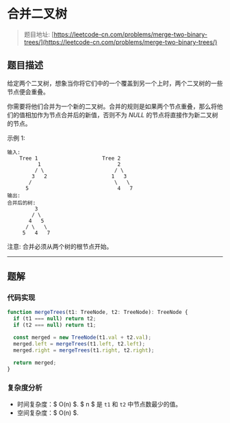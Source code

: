 # 合并二叉树

> 题目地址: [https://leetcode-cn.com/problems/merge-two-binary-trees/](https://leetcode-cn.com/problems/merge-two-binary-trees/)

## 题目描述

给定两个二叉树，想象当你将它们中的一个覆盖到另一个上时，两个二叉树的一些节点便会重叠。

你需要将他们合并为一个新的二叉树。合并的规则是如果两个节点重叠，那么将他们的值相加作为节点合并后的新值，否则不为 *NULL* 的节点将直接作为新二叉树的节点。

示例 1:

```
输入: 
	Tree 1                     Tree 2                  
          1                         2                             
         / \                       / \                            
        3   2                     1   3                        
       /                           \   \                      
      5                             4   7                  
输出: 
合并后的树:
	     3
	    / \
	   4   5
	  / \   \ 
	 5   4   7
```

注意: 合并必须从两个树的根节点开始。

------

## 题解

### 代码实现

```ts
function mergeTrees(t1: TreeNode, t2: TreeNode): TreeNode {
  if (t1 === null) return t2;
  if (t2 === null) return t1;

  const merged = new TreeNode(t1.val + t2.val);
  merged.left = mergeTrees(t1.left, t2.left);
  merged.right = mergeTrees(t1.right, t2.right);

  return merged;
}
```

### 复杂度分析

* 时间复杂度：$ O(n) $. $ n $ 是 `t1` 和 `t2` 中节点数最少的值。
* 空间复杂度：$ O(n) $.
